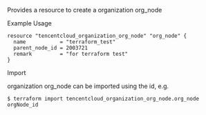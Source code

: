 Provides a resource to create a organization org_node

Example Usage

```hcl
resource "tencentcloud_organization_org_node" "org_node" {
  name           = "terraform_test"
  parent_node_id = 2003721
  remark         = "for terraform test"
}

```
Import

organization org_node can be imported using the id, e.g.
```
$ terraform import tencentcloud_organization_org_node.org_node orgNode_id
```